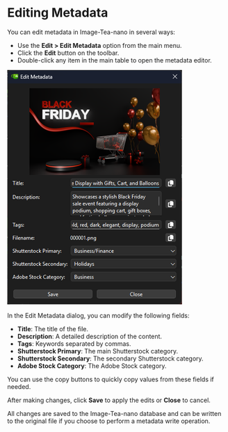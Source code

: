 # Editing Metadata

You can edit metadata in Image-Tea-nano in several ways:

- Use the **Edit > Edit Metadata** option from the main menu.
- Click the **Edit** button on the toolbar.
- Double-click any item in the main table to open the metadata editor.

![Edit Metadata](res\images\editting_metadata.png)

In the Edit Metadata dialog, you can modify the following fields:

- **Title**: The title of the file.
- **Description**: A detailed description of the content.
- **Tags**: Keywords separated by commas.
- **Shutterstock Primary**: The main Shutterstock category.
- **Shutterstock Secondary**: The secondary Shutterstock category.
- **Adobe Stock Category**: The Adobe Stock category.

You can use the copy buttons to quickly copy values from these fields if needed.

After making changes, click **Save** to apply the edits or **Close** to cancel.

All changes are saved to the Image-Tea-nano database and can be written to the original file if you choose to perform a metadata write operation.
